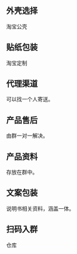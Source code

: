 ## 外壳选择

淘宝公壳

## 贴纸包装

淘宝定制

## 代理渠道

可以找一个人寄送。

## 产品售后

由群一对一解决。

## 产品资料

存放在群中。

## 文案包装

说明书相关资料，涵盖一体。

## 扫码入群

仓库